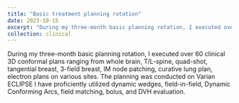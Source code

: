 ```yaml
---
title: "Basic treatment planning rotation"
date: 2023-10-15
excerpt: "During my three-month basic planning rotation, I executed over 60 clinical 3D conformal plans. Please click the title to know more about my clinical effort!"
collection: clinical
---
```


During my three-month basic planning rotation, I executed over 60 clinical 3D conformal plans ranging from whole brain, T/L-spine, quad-shot, tangential breast, 3-field breast, IM node patching, curative lung plan, electron plans on various sites. The planning was conducted on Varian ECLIPSE I have proficiently utilized dynamic wedges, field-in-field, Dynamic Conforming Arcs, field matching, bolus, and DVH evaluation.